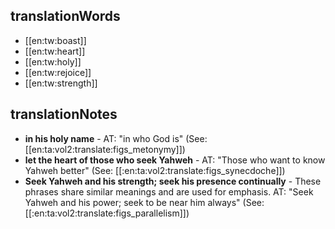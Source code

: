 ## translationWords

* [[en:tw:boast]]
* [[en:tw:heart]]
* [[en:tw:holy]]
* [[en:tw:rejoice]]
* [[en:tw:strength]]

## translationNotes

* **in his holy name** - AT: "in who God is" (See: [[en:ta:vol2:translate:figs_metonymy]])
* **let the heart of those who seek Yahweh** - AT: "Those who want to know Yahweh better" (See: [[:en:ta:vol2:translate:figs_synecdoche]])
* **Seek Yahweh and his strength; seek his presence continually** - These phrases share similar meanings and are used for emphasis. AT: "Seek Yahweh and his power; seek to be near him always" (See: [[:en:ta:vol2:translate:figs_parallelism]])
